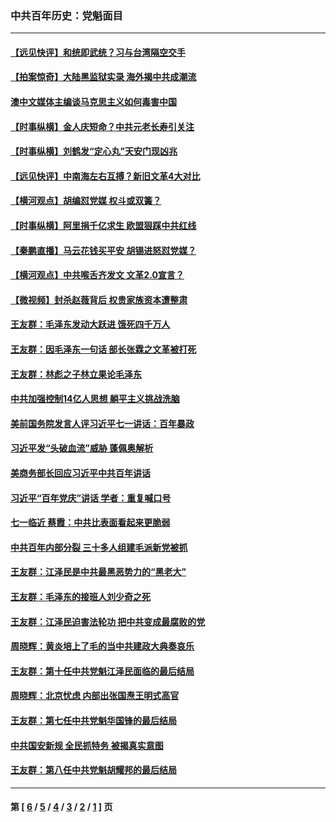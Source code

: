 ### 中共百年历史：党魁面目
---
#### [【远见快评】和统即武统？习与台湾隔空交手](../../pages/nf1176107/n13297739.md?10140430) 
#### [【拍案惊奇】大陆黑监狱实录 海外揭中共成潮流](../../pages/nf1176107/n13288853.md?10140430) 
#### [澳中文媒体主编谈马克思主义如何毒害中国](../../pages/nf1176107/n13257387.md?10140430) 
#### [【时事纵横】金人庆短命？中共元老长寿引关注](../../pages/nf1176107/n13217934.md?10140430) 
#### [【时事纵横】刘鹤发“定心丸”天安门现凶兆](../../pages/nf1176107/n13215416.md?10140430) 
#### [【远见快评】中南海左右互搏？新旧文革4大对比](../../pages/nf1176107/n13214745.md?10140430) 
#### [【横河观点】胡编怼党媒 权斗或双簧？](../../pages/nf1176107/n13210864.md?10140430) 
#### [【时事纵横】阿里捐千亿求生 欧盟狠踩中共红线](../../pages/nf1176107/n13206431.md?10140430) 
#### [【秦鹏直播】马云花钱买平安 胡锡进怒怼党媒？](../../pages/nf1176107/n13206392.md?10140430) 
#### [【横河观点】中共喉舌齐发文 文革2.0宣言？](../../pages/nf1176107/n13201248.md?10140430) 
#### [【微视频】封杀赵薇背后 权贵家族资本遭整肃](../../pages/nf1176107/n13197798.md?10140430) 
#### [王友群：毛泽东发动大跃进 饿死四千万人](../../pages/nf1176107/n13177158.md?10140430) 
#### [王友群：因毛泽东一句话 部长张霖之文革被打死](../../pages/nf1176107/n13161711.md?10140430) 
#### [王友群：林彪之子林立果论毛泽东](../../pages/nf1176107/n13128622.md?10140430) 
#### [中共加强控制14亿人思想 躺平主义挑战洗脑](../../pages/nf1176107/n13094299.md?10140430) 
#### [美前国务院发言人评习近平七一讲话：百年暴政](../../pages/nf1176107/n13066986.md?10140430) 
#### [习近平发“头破血流”威胁 蓬佩奥解析](../../pages/nf1176107/n13063604.md?10140430) 
#### [美商务部长回应习近平中共百年讲话](../../pages/nf1176107/n13062903.md?10140430) 
#### [习近平“百年党庆”讲话 学者：重复喊口号](../../pages/nf1176107/n13061411.md?10140430) 
#### [七一临近 蔡霞：中共比表面看起来更脆弱](../../pages/nf1176107/n13056418.md?10140430) 
#### [中共百年内部分裂 三十多人组建毛派新党被抓](../../pages/nf1176107/n13044023.md?10140430) 
#### [王友群：江泽民是中共最黑恶势力的“黑老大”](../../pages/nf1176107/n13022180.md?10140430) 
#### [王友群：毛泽东的接班人刘少奇之死](../../pages/nf1176107/n12991772.md?10140430) 
#### [王友群：江泽民迫害法轮功 把中共变成最腐败的党](../../pages/nf1176107/n12947347.md?10140430) 
#### [周晓辉：黄炎培上了毛的当中共建政大典奏哀乐](../../pages/nf1176107/n12942780.md?10140430) 
#### [王友群：第十任中共党魁江泽民面临的最后结局](../../pages/nf1176107/n12933748.md?10140430) 
#### [周晓辉：北京忧虑 内部出张国焘王明式高官](../../pages/nf1176107/n12931709.md?10140430) 
#### [王友群：第七任中共党魁华国锋的最后结局](../../pages/nf1176107/n12918457.md?10140430) 
#### [中共国安新规 全民抓特务 被揭真实意图](../../pages/nf1176107/n12911615.md?10140430) 
#### [王友群：第八任中共党魁胡耀邦的最后结局](../../pages/nf1176107/n12902918.md?10140430) 

---
#### 第 [ [6](./6.md?10140430) / [5](./5.md?10140430) / [4](./4.md?10140430) / [3](./3.md?10140430) / [2](./2.md?10140430) / [1](./1.md?10140430) ] 页
